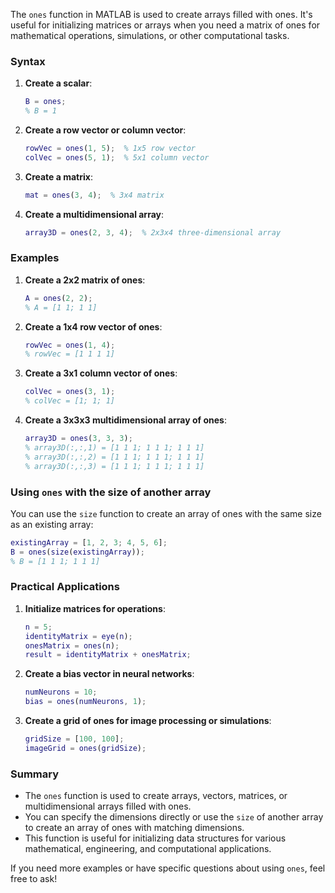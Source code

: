 The `ones` function in MATLAB is used to create arrays filled with ones. It's useful for initializing matrices or arrays when you need a matrix of ones for mathematical operations, simulations, or other computational tasks.

### Syntax

1. **Create a scalar**:

    ```matlab
    B = ones;
    % B = 1
    ```

2. **Create a row vector or column vector**:

    ```matlab
    rowVec = ones(1, 5);  % 1x5 row vector
    colVec = ones(5, 1);  % 5x1 column vector
    ```

3. **Create a matrix**:

    ```matlab
    mat = ones(3, 4);  % 3x4 matrix
    ```

4. **Create a multidimensional array**:
    ```matlab
    array3D = ones(2, 3, 4);  % 2x3x4 three-dimensional array
    ```

### Examples

1. **Create a 2x2 matrix of ones**:

    ```matlab
    A = ones(2, 2);
    % A = [1 1; 1 1]
    ```

2. **Create a 1x4 row vector of ones**:

    ```matlab
    rowVec = ones(1, 4);
    % rowVec = [1 1 1 1]
    ```

3. **Create a 3x1 column vector of ones**:

    ```matlab
    colVec = ones(3, 1);
    % colVec = [1; 1; 1]
    ```

4. **Create a 3x3x3 multidimensional array of ones**:
    ```matlab
    array3D = ones(3, 3, 3);
    % array3D(:,:,1) = [1 1 1; 1 1 1; 1 1 1]
    % array3D(:,:,2) = [1 1 1; 1 1 1; 1 1 1]
    % array3D(:,:,3) = [1 1 1; 1 1 1; 1 1 1]
    ```

### Using `ones` with the size of another array

You can use the `size` function to create an array of ones with the same size as an existing array:

```matlab
existingArray = [1, 2, 3; 4, 5, 6];
B = ones(size(existingArray));
% B = [1 1 1; 1 1 1]
```

### Practical Applications

1. **Initialize matrices for operations**:

    ```matlab
    n = 5;
    identityMatrix = eye(n);
    onesMatrix = ones(n);
    result = identityMatrix + onesMatrix;
    ```

2. **Create a bias vector in neural networks**:

    ```matlab
    numNeurons = 10;
    bias = ones(numNeurons, 1);
    ```

3. **Create a grid of ones for image processing or simulations**:
    ```matlab
    gridSize = [100, 100];
    imageGrid = ones(gridSize);
    ```

### Summary

-   The `ones` function is used to create arrays, vectors, matrices, or multidimensional arrays filled with ones.
-   You can specify the dimensions directly or use the `size` of another array to create an array of ones with matching dimensions.
-   This function is useful for initializing data structures for various mathematical, engineering, and computational applications.

If you need more examples or have specific questions about using `ones`, feel free to ask!
